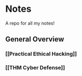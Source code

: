 # Notes
A repo for all my notes!

## General Overview
### [[Practical Ethical Hacking]]
### [[THM Cyber Defense]]